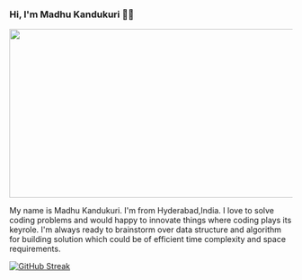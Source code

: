 ### Hi, I'm Madhu Kandukuri 👨‍💻
<p align="center" style="background-color:whitle;">
  
  <img width="660" height="300" src="https://user-images.githubusercontent.com/70106840/197131516-ebb83179-2c72-4ab6-8f68-978f7e26d6f3.png">
</p>


<p>My name is Madhu Kandukuri. I'm from Hyderabad,India. I love to solve coding problems and would happy to innovate things where coding plays its keyrole. I'm always ready to brainstorm over data structure and algorithm for building solution which could be of efficient time complexity and space requirements.
</p>

[![GitHub Streak](https://streak-stats.demolab.com?user=Madhu683)](https://git.io/streak-stats)







<!--
**Madhu683/Madhu683** is a ✨ _special_ ✨ repository because its `README.md` (this file) appears on your GitHub profile.

Here are some ideas to get you started:

- 🔭 I’m currently working on ...
- 🌱 I’m currently learning ...
- 👯 I’m looking to collaborate on ...
- 🤔 I’m looking for help with ...
- 💬 Ask me about ...
- 📫 How to reach me: ...
- 😄 Pronouns: ...
- ⚡ Fun fact: ...
-->
